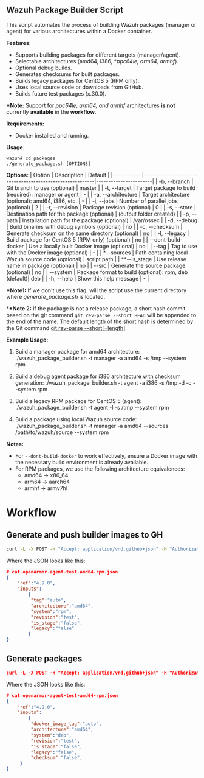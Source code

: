 ## Wazuh Package Builder Script

This script automates the process of building Wazuh packages (manager or agent) for various architectures within a Docker container.

**Features:**

- Supports building packages for different targets (manager/agent).
- Selectable architectures (amd64, i386, \*_ppc64le, arm64, armhf_).
- Optional debug builds.
- Generates checksums for built packages.
- Builds legacy packages for CentOS 5 (RPM only).
- Uses local source code or downloads from GitHub.
- Builds future test packages (x.30.0).

**\*Note:** Support for _ppc64le, arm64, and armhf_ architectures **is not** currently **available** in the **workflow**.

**Requirements:**

- Docker installed and running.

**Usage:**

```
wazuh# cd packages
./generate_package.sh [OPTIONS]
```

**Options:**
| Option | Description | Default |
|------------|----------------------------------------------------------|-----------------------|
| -b, --branch | Git branch to use (optional) | master |
| -t, --target | Target package to build (required): manager or agent | - |
| -a, --architecture | Target architecture (optional): amd64, i386, etc. | - |
| -j, --jobs | Number of parallel jobs (optional) | 2 |
| -r, --revision | Package revision (optional) | 0 |
| -s, --store | Destination path for the package (optional) | (output folder created) |
| -p, --path | Installation path for the package (optional) | /var/ossec |
| -d, --debug | Build binaries with debug symbols (optional) | no |
| -c, --checksum | Generate checksum on the same directory (optional) | no |
| -l, --legacy | Build package for CentOS 5 (RPM only) (optional) | no |
| --dont-build-docker | Use a locally built Docker image (optional) | no |
| --tag | Tag to use with the Docker image (optional) | - |
| \*--sources | Path containing local Wazuh source code (optional) | script path |
| \*\*--is_stage | Use release name in package (optional) | no |
| --src | Generate the source package (optional) | no |
| --system | Package format to build (optional): rpm, deb (default)| deb |
| -h, --help | Show this help message | - |

**\*Note1:** If we don't use this flag, will the script use the current directory where _generate_package.sh_ is located.

\***\*Note 2:** If the package is not a release package, a short hash commit based on the git command `git rev-parse --short HEAD` will be appended to the end of the name. The default length of the short hash is determined by the Git command [git rev-parse --short[=length]](https://git-scm.com/docs/git-rev-parse#Documentation/git-rev-parse.txt---shortlength:~:text=interpreted%20as%20usual.-,%2D%2Dshort%5B%3Dlength%5D,-Same%20as%20%2D%2Dverify).

**Example Usage:**

1. Build a manager package for amd64 architecture:
   ./wazuh_package_builder.sh -t manager -a amd64 -s /tmp --system rpm

2. Build a debug agent package for i386 architecture with checksum generation:
   ./wazuh_package_builder.sh -t agent -a i386 -s /tmp -d -c --system rpm

3. Build a legacy RPM package for CentOS 5 (agent):
   ./wazuh_package_builder.sh -t agent -l -s /tmp --system rpm

4. Build a package using local Wazuh source code:
   ./wazuh_package_builder.sh -t manager -a amd64 --sources /path/to/wazuh/source --system rpm

**Notes:**

- For `--dont-build-docker` to work effectively, ensure a Docker image with the necessary build environment is already available.
- For RPM packages, we use the following architecture equivalences:
  - amd64 -> x86_64
  - arm64 -> aarch64
  - armhf -> armv7hl

# Workflow

## Generate and push builder images to GH

```bash
curl -L -X POST -H "Accept: application/vnd.github+json" -H "Authorization: Bearer $GH_WORKFLOW_TOKEN" -H "X-GitHub-Api-Version: 2022-11-28" --data-binary "@$(pwd)/openarmor-agent-test-amd64-rpm.json" "https://api.github.com/repos/wazuh/wazuh/actions/workflows/packages-upload-agent-images-amd.yml/dispatches"
```

Where the JSON looks like this:

```json
# cat openarmor-agent-test-amd64-rpm.json
{
    "ref":"4.9.0",
    "inputs":
        {
         "tag":"auto",
         "architecture":"amd64",
         "system":"rpm",
         "revision":"test",
         "is_stage":"false",
         "legacy":"false"
        }
}
```

## Generate packages

```json
curl -L -X POST -H "Accept: application/vnd.github+json" -H "Authorization: Bearer $GH_WORKFLOW_TOKEN" -H "X-GitHub-Api-Version: 2022-11-28" --data-binary "@$(pwd)/openarmor-agent-test-amd64-rpm.json" "https://api.github.com/repos/wazuh/wazuh/actions/workflows/packages-build-linux-agent-amd.yml/dispatches"
```

Where the JSON looks like this:

```json
# cat openarmor-agent-test-amd64-rpm.json
{
    "ref":"4.9.0",
    "inputs":
        {
         "docker_image_tag":"auto",
         "architecture":"amd64",
         "system":"deb",
         "revision":"test",
         "is_stage":"false",
         "legacy":"false",
         "checksum":"false",
     }
}
```
